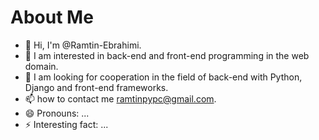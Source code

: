 # About Me
- 👋 Hi, I'm @Ramtin-Ebrahimi.
- 👀 I am interested in back-end and front-end programming in the web domain.
- 💞️ I am looking for cooperation in the field of back-end with Python, Django and front-end frameworks.
- 📫 how to contact me ramtinpypc@gmail.com.
- 😄 Pronouns: ...
- ⚡ Interesting fact: ...

<!---
Ramtin-Ebrahimi/Ramtin-Ebrahimi is a ✨ special ✨ repository because its `README.md` (this file) appears on your GitHub profile.
You can click the Preview link to take a look at your changes.
--->
